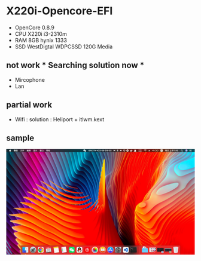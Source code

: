 # X220i-Opencore-EFI
 - OpenCore 0.8.9
 - CPU X220i i3-2310m
 - RAM 8GB hynix 1333
 - SSD WestDigtal WDPCSSD 120G Media
## not work * Searching solution now *
- Mircophone
- Lan

## partial work
- Wifi :
 solution : Heliport + itlwm.kext

## sample
![Mac sample](./Macintosh.jpeg)
